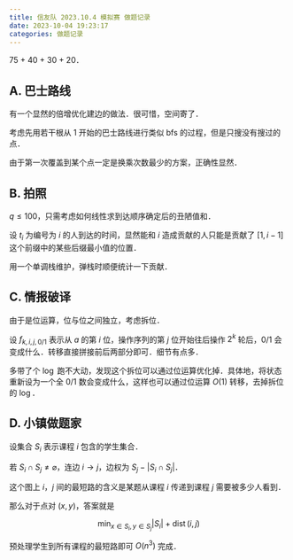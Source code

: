 ```yaml
---
title: 信友队 2023.10.4 模拟赛 做题记录
date: 2023-10-04 19:23:17
categories: 做题记录
---
```


75 + 40 + 30 + 20．

<!-- more -->

## A. 巴士路线

有一个显然的倍增优化建边的做法．很可惜，空间寄了．

考虑先用若干根从 $1$ 开始的巴士路线进行类似 bfs 的过程，但是只搜没有搜过的点．

由于第一次覆盖到某个点一定是换乘次数最少的方案，正确性显然．

## B. 拍照

$q \le 100$，只需考虑如何线性求到达顺序确定后的丑陋值和．

设 $t_i$ 为编号为 $i$ 的人到达的时间，显然能和 $i$ 造成贡献的人只能是贡献了 $[1, i - 1]$ 这个前缀中的某些后缀最小值的位置．

用一个单调栈维护，弹栈时顺便统计一下贡献．

## C. 情报破译

由于是位运算，位与位之间独立，考虑拆位．

设 $f_{k, i, j, 0 / 1}$ 表示从 $a$ 的第 $i$ 位，操作序列的第 $j$ 位开始往后操作 $2^k$ 轮后，$0 / 1$ 会变成什么．转移直接拼接前后两部分即可．细节有点多．

多带了个 $\log$ 跑不大动，发现这个拆位可以通过位运算优化掉．具体地，将状态重新设为一个全 $0 / 1$ 数会变成什么，这样也可以通过位运算 $O(1)$ 转移，去掉拆位的 $\log$．

## D. ⼩镇做题家

设集合 $S_i$ 表示课程 $i$ 包含的学生集合．

若 $S_i \cap S_j \not= \varnothing$，连边 $i \to j$，边权为 $S_j - |S_i \cap S_j|$．

这个图上 $i$，$j$ 间的最短路的含义是某题从课程 $i$ 传递到课程 $j$ 需要被多少人看到．

那么对于点对 $(x, y)$，答案就是

$$
\min_{x \in S_i, y \in S_j} |S_i| + \operatorname{dist}(i, j)
$$

预处理学生到所有课程的最短路即可 $O(n^3)$ 完成．

